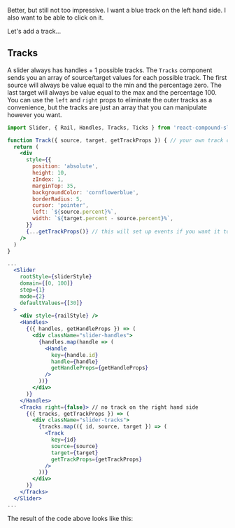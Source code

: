 
Better, but still not too impressive.  I want a blue track on the left hand side.
I also want to be able to click on it.

Let's add a track...

## Tracks

A slider always has handles + 1 possible tracks.
The `Tracks` component sends you an array of source/target values for each possible track.
The first source will always be value equal to the min and the percentage zero.
The last target will always be value equal to the max and the percentage 100.
You can use the `left` and `right` props to eliminate the outer tracks as a convenience, but the tracks are just an array that you can manipulate however you want.

```jsx
import Slider, { Rail, Handles, Tracks, Ticks } from 'react-compound-slider'

function Track({ source, target, getTrackProps }) { // your own track component
  return (
    <div
      style={{
        position: 'absolute',
        height: 10,
        zIndex: 1,
        marginTop: 35,
        backgroundColor: 'cornflowerblue',
        borderRadius: 5,
        cursor: 'pointer',
        left: `${source.percent}%`,
        width: `${target.percent - source.percent}%`,
      }}
      {...getTrackProps()} // this will set up events if you want it to be clickeable (optional)
    />
  )
}

...
  <Slider
    rootStyle={sliderStyle}
    domain={[0, 100]}
    step={1}
    mode={2}
    defaultValues={[30]}
  >
    <div style={railStyle} />
    <Handles>
      {({ handles, getHandleProps }) => (
        <div className="slider-handles">
          {handles.map(handle => (
            <Handle
              key={handle.id}
              handle={handle}
              getHandleProps={getHandleProps}
            />
          ))}
        </div>
      )}
    </Handles>
    <Tracks right={false}> // no track on the right hand side
      {({ tracks, getTrackProps }) => (
        <div className="slider-tracks">
          {tracks.map(({ id, source, target }) => (
            <Track
              key={id}
              source={source}
              target={target}
              getTrackProps={getTrackProps}
            />
          ))}
        </div>
      )}
    </Tracks>
  </Slider>
...
```

The result of the code above looks like this:

